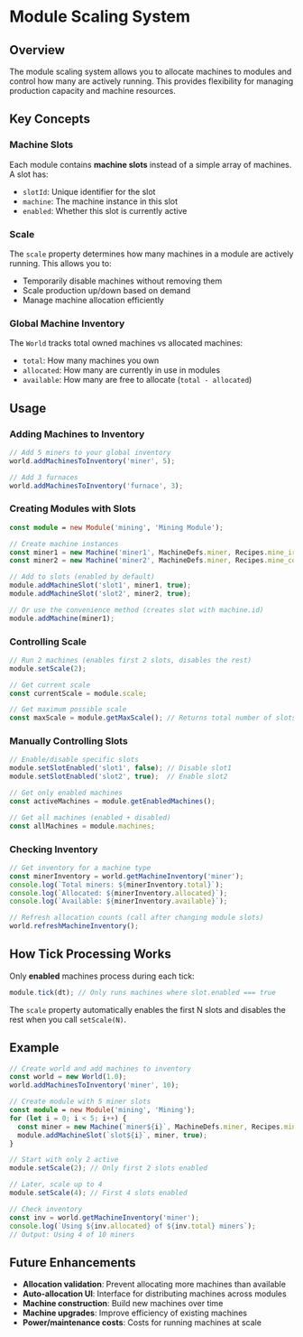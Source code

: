 # Module Scaling System

## Overview

The module scaling system allows you to allocate machines to modules and control how many are actively running. This provides flexibility for managing production capacity and machine resources.

## Key Concepts

### Machine Slots

Each module contains **machine slots** instead of a simple array of machines. A slot has:

- `slotId`: Unique identifier for the slot
- `machine`: The machine instance in this slot
- `enabled`: Whether this slot is currently active

### Scale

The `scale` property determines how many machines in a module are actively running. This allows you to:

- Temporarily disable machines without removing them
- Scale production up/down based on demand
- Manage machine allocation efficiently

### Global Machine Inventory

The `World` tracks total owned machines vs allocated machines:

- `total`: How many machines you own
- `allocated`: How many are currently in use in modules
- `available`: How many are free to allocate (`total - allocated`)

## Usage

### Adding Machines to Inventory

```typescript
// Add 5 miners to your global inventory
world.addMachinesToInventory('miner', 5);

// Add 3 furnaces
world.addMachinesToInventory('furnace', 3);
```

### Creating Modules with Slots

```typescript
const module = new Module('mining', 'Mining Module');

// Create machine instances
const miner1 = new Machine('miner1', MachineDefs.miner, Recipes.mine_iron);
const miner2 = new Machine('miner2', MachineDefs.miner, Recipes.mine_coal);

// Add to slots (enabled by default)
module.addMachineSlot('slot1', miner1, true);
module.addMachineSlot('slot2', miner2, true);

// Or use the convenience method (creates slot with machine.id)
module.addMachine(miner1);
```

### Controlling Scale

```typescript
// Run 2 machines (enables first 2 slots, disables the rest)
module.setScale(2);

// Get current scale
const currentScale = module.scale;

// Get maximum possible scale
const maxScale = module.getMaxScale(); // Returns total number of slots
```

### Manually Controlling Slots

```typescript
// Enable/disable specific slots
module.setSlotEnabled('slot1', false); // Disable slot1
module.setSlotEnabled('slot2', true);  // Enable slot2

// Get only enabled machines
const activeMachines = module.getEnabledMachines();

// Get all machines (enabled + disabled)
const allMachines = module.machines;
```

### Checking Inventory

```typescript
// Get inventory for a machine type
const minerInventory = world.getMachineInventory('miner');
console.log(`Total miners: ${minerInventory.total}`);
console.log(`Allocated: ${minerInventory.allocated}`);
console.log(`Available: ${minerInventory.available}`);

// Refresh allocation counts (call after changing module slots)
world.refreshMachineInventory();
```

## How Tick Processing Works

Only **enabled** machines process during each tick:

```typescript
module.tick(dt); // Only runs machines where slot.enabled === true
```

The `scale` property automatically enables the first N slots and disables the rest when you call `setScale(N)`.

## Example

```typescript
// Create world and add machines to inventory
const world = new World(1.0);
world.addMachinesToInventory('miner', 10);

// Create module with 5 miner slots
const module = new Module('mining', 'Mining');
for (let i = 0; i < 5; i++) {
  const miner = new Machine(`miner${i}`, MachineDefs.miner, Recipes.mine_iron);
  module.addMachineSlot(`slot${i}`, miner, true);
}

// Start with only 2 active
module.setScale(2); // Only first 2 slots enabled

// Later, scale up to 4
module.setScale(4); // First 4 slots enabled

// Check inventory
const inv = world.getMachineInventory('miner');
console.log(`Using ${inv.allocated} of ${inv.total} miners`);
// Output: Using 4 of 10 miners
```

## Future Enhancements

- **Allocation validation**: Prevent allocating more machines than available
- **Auto-allocation UI**: Interface for distributing machines across modules
- **Machine construction**: Build new machines over time
- **Machine upgrades**: Improve efficiency of existing machines
- **Power/maintenance costs**: Costs for running machines at scale
